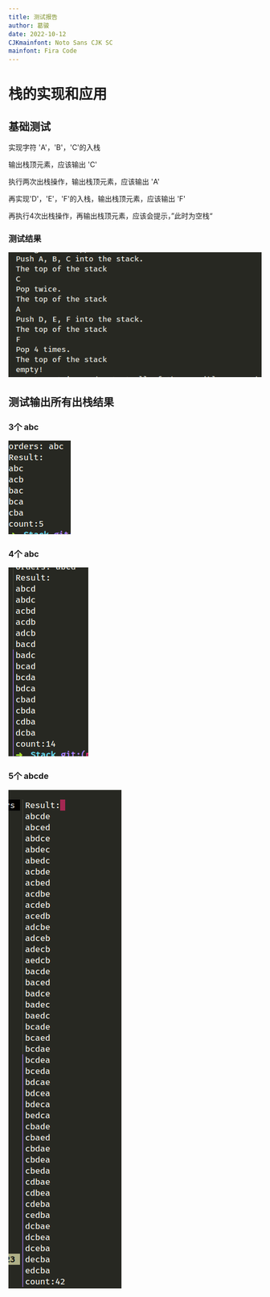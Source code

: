 ```yaml
---
title: 测试报告
author: 葛骏
date: 2022-10-12
CJKmainfont: Noto Sans CJK SC
mainfont: Fira Code
---
```


# 栈的实现和应用

## 基础测试

实现字符 'A'，'B'，'C'的入栈

输出栈顶元素，应该输出 'C'

执行两次出栈操作，输出栈顶元素，应该输出 'A'

再实现'D'，'E'，'F'的入栈，输出栈顶元素，应该输出 'F'

再执行4次出栈操作，再输出栈顶元素，应该会提示，”此时为空栈“

### 测试结果

![pic](./pic.png)

## 测试输出所有出栈结果

### 3个 abc

![pic2](./pic2.png)

### 4个 abc

![pic3](./pic3.png)

### 5个 abcde

![pic4](./pic4.png)
